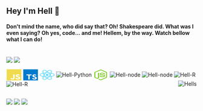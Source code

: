 ## Hey I'm Hell 🌟
#### Don't mind the name, who did say that? Oh! Shakespeare did. What was I even saying? Oh yes, code... and me! Hellem, by the way. Watch bellow what I can do! 
</br>
<div>
  <img  width="50%" align="center" src="https://github-readme-stats.vercel.app/api?username=hellshi&show_icons=true&theme=radical" />
  <a href="https://github-readme-stats.vercel.app/api/top-langs/?username=hellshi&layout=compact">
  <img  width="35%" align="center" src="https://github-readme-stats.vercel.app/api/top-langs/?username=hellshi&theme=radical&layout=compact" />
</a> 

</div>

<div style="display: inline_block"><br>
 <img align="center" alt="Hell-Js" height="30" width="40" src="https://raw.githubusercontent.com/devicons/devicon/master/icons/javascript/javascript-plain.svg">
  <img align="center" alt="Hell-Ts" height="30" width="40" src="https://raw.githubusercontent.com/devicons/devicon/master/icons/typescript/typescript-plain.svg">
  <img align="center" alt="Hell-React" height="30" width="40" src="https://raw.githubusercontent.com/devicons/devicon/master/icons/react/react-original.svg">
  <img align="center" alt="Hell-Python" height="30" width="40" src="https://cdn.jsdelivr.net/gh/devicons/devicon/icons/python/python-plain.svg" />
  <img align="center" alt="Hell-node" height="30" width="40" src="https://raw.githubusercontent.com/devicons/devicon/master/icons/nodejs/nodejs-original.svg">
  <img align="center" alt="Hell-node" height="30" width="40" src="https://cdn.jsdelivr.net/gh/devicons/devicon/icons/nestjs/nestjs-plain.svg" />
  <img align="center" alt="Hell-node" height="30" width="40" src="https://cdn.jsdelivr.net/gh/devicons/devicon/icons/apachekafka/apachekafka-original-wordmark.svg"/>
  <img align="center" alt="Hell-R" height="30" width="40" src="https://cdn.jsdelivr.net/gh/devicons/devicon/icons/rstudio/rstudio-original.svg" />
  <img  align="center" alt="Hell-R" height="30" width="40" src="https://cdn.jsdelivr.net/gh/devicons/devicon/icons/docker/docker-plain.svg" />
  <img align="right" alt="Hells"  src="https://br.ninonline.org/uploads/monthly_2021_05/Va69r4qRZ4fmXR5zn8AYNRu1bc3vMZbkoCHRfrleWG8.gif.33a604d4e50b9c81409cec72f98b321f.gif" height="110"/>
</div>

##

<div>
<a href="https://www.instagram.com/h.c.lima/" target="_blank"><img src="https://img.shields.io/badge/-Instagram-%23E4405F?style=for-the-badge&logo=instagram&logoColor=white" target="_blank"></a>
  <a href = "mailto:hcslimaa@gmail.com"><img src="https://img.shields.io/badge/-Gmail-%23333?style=for-the-badge&logo=gmail&logoColor=white" target="_blank"></a>
  <a href="https://www.linkedin.com/in/hellem-lima-813344213/" target="_blank"><img src="https://img.shields.io/badge/-LinkedIn-%230077B5?style=for-the-badge&logo=linkedin&logoColor=white" target="_blank"></a> 
</div>
</br>
</br>

